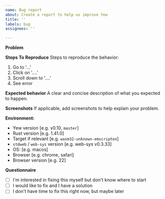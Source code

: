 ```yaml
---
name: Bug report
about: Create a report to help us improve Yew
title: ''
labels: bug
assignees: ''

---
```


**Problem**
<!-- A clear and concise description of what the bug is. -->

**Steps To Reproduce**
Steps to reproduce the behavior:
1. Go to '...'
2. Click on '....'
3. Scroll down to '....'
4. See error

**Expected behavior**
A clear and concise description of what you expected to happen.

**Screenshots**
If applicable, add screenshots to help explain your problem.

**Environment:**
 - Yew version [e.g. v0.10, `master`]
 - Rust version [e.g. 1.41.0]
 - Target if relevant [e.g. `wasm32-unknown-emscripten`]
 - `stdweb` / `web-sys` version [e.g. web-sys v0.3.33]
 - OS: [e.g. macos]
 - Browser [e.g. chrome, safari]
 - Browser version [e.g. 22]

**Questionnaire**
<!-- Developing Yew is a community effort! -->
<!-- If you feel up to the challenge, please check one of the boxes below: -->
- [ ] I'm interested in fixing this myself but don't know where to start
- [ ] I would like to fix and I have a solution
- [ ] I don't have time to fix this right now, but maybe later
